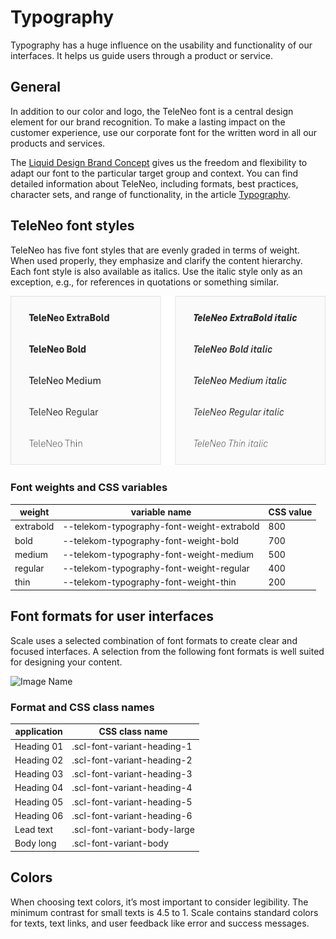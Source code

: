 # Typography

Typography has a huge influence on the usability and functionality of our interfaces. It helps us guide users through a product or service.

## General

In addition to our color and logo, the TeleNeo font is a central design element for our brand recognition. To make a lasting impact on the customer experience, use our corporate font for the written word in all our products and services.

The [Liquid Design Brand Concept](https://www.brand-design.telekom.com/en/articles/l/liquid-brand-design-concept/) gives us the freedom and flexibility to adapt our font to the particular target group and context. You can find detailed information about TeleNeo, including formats, best practices, character sets, and range of functionality, in the article [Typography](https://www.brand-design.telekom.com/en/articles/t/typography/).

## TeleNeo font styles

TeleNeo has five font styles that are evenly graded in terms of weight. When used properly, they emphasize and clarify the content hierarchy. Each font style is also available as italics. Use the italic style only as an exception, e.g., for references in quotations or something similar.

![Image Name](assets/2_guidelines/3_typography/schriftschnitte.png)

### Font weights and CSS variables

| weight    | variable name                              | CSS value |
| --------- | ------------------------------------------ | --------- |
| extrabold | --telekom-typography-font-weight-extrabold | 800       |
| bold      | --telekom-typography-font-weight-bold      | 700       |
| medium    | --telekom-typography-font-weight-medium    | 500       |
| regular   | --telekom-typography-font-weight-regular   | 400       |
| thin      | --telekom-typography-font-weight-thin      | 200       |

## Font formats for user interfaces

Scale uses a selected combination of font formats to create clear and focused interfaces. A selection from the following font formats is well suited for designing your content.

![Image Name](assets/2_guidelines/3_typography/Formate-en_2x.jpg)

### Format and CSS class names

| application | CSS class name               |
| ----------- | ---------------------------- |
| Heading 01  | .scl-font-variant-heading-1  |
| Heading 02  | .scl-font-variant-heading-2  |
| Heading 03  | .scl-font-variant-heading-3  |
| Heading 04  | .scl-font-variant-heading-4  |
| Heading 05  | .scl-font-variant-heading-5  |
| Heading 06  | .scl-font-variant-heading-6  |
| Lead text   | .scl-font-variant-body-large |
| Body long   | .scl-font-variant-body       |

## Colors

When choosing text colors, it’s most important to consider legibility. The minimum contrast for small texts is 4.5 to 1.
Scale contains standard colors for texts, text links, and user feedback like error and success messages.
